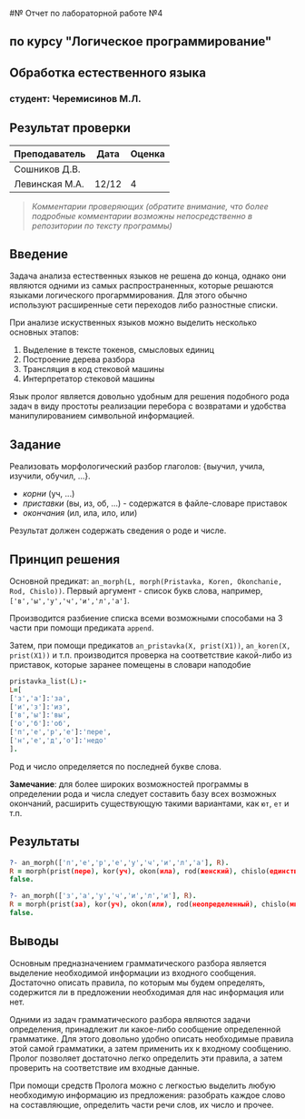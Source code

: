 #№ Отчет по лабораторной работе №4
## по курсу "Логическое программирование"

## Обработка естественного языка

### студент: Черемисинов М.Л.

## Результат проверки

| Преподаватель     | Дата         |  Оценка       |
|-------------------|--------------|---------------|
| Сошников Д.В. |              |               |
| Левинская М.А.|    12/12     |    4          |

> *Комментарии проверяющих (обратите внимание, что более подробные комментарии возможны непосредственно в репозитории по тексту программы)*


## Введение

Задача анализа естественных языков не решена до конца, однако они являются одними из самых распространенных, которые решаются языками логического прогарммирования. Для этого обычно используют расширенные сети переходов либо разностные списки.

При анализе искуственных языков можно выделить несколько основных этапов:
1. Выделение в тексте токенов, смысловых единиц
2. Построение дерева разбора
3. Трансляция в код стековой машины
4. Интерпретатор стековой машины

Язык пролог является довольно удобным для решения подобного рода задач в виду простоты реализации перебора с возвратами и удобства манипулированием символьной информацией.

## Задание

Реализовать морфологический разбор глаголов: {выучил, учила, изучили, обучил, ...}.
- *корни* (уч, ...)
- *приставки* (вы, из, об, ...) - содержатся в файле-словаре приставок
- *окончания* (ил, ила, ило, или)

Результат должен содержать сведения о роде и числе.

## Принцип решения

Основной предикат: `an_morph(L, morph(Pristavka, Koren, Okonchanie, Rod, Chislo))`. Первый аргумент - список букв слова, например, `['в','ы','у','ч','и','л','а']`.

Производится разбиение списка всеми возможными способами на 3 части при помощи предиката `append`.

Затем, при помощи предикатов `an_pristavka(X, prist(X1))`, `an_koren(X, prist(X1))` и т.п. производится проверка на соответствие какой-либо из приставок, которые заранее помещены в словари наподобие
```prolog
pristavka_list(L):-
L=[
['з','а']:'за',
['и','з']:'из',
['в','ы']:'вы',
['о','б']:'об',
['п','е','р','е']:'пере',
['н','е','д','о']:'недо'
].
```

Род и число определяется по последней букве слова.

**Замечание**: для более широких возможностей программы в определении рода и числа следует составить базу всех возможных окончаний, расширить существующую такими вариантами, как `ют`, `ет` и т.п.  

## Результаты

```prolog
?- an_morph(['п','е','р','е','у','ч','и','л','а'], R).
R = morph(prist(пере), kor(уч), okon(ила), rod(женский), chislo(единственное)) ;
false.

?- an_morph(['з','а','у','ч','и','л','и'], R).
R = morph(prist(за), kor(уч), okon(или), rod(неопределенный), chislo(множественное)) ;
false.
```

## Выводы

Основным предназначением грамматического разбора является выделение необходимой информации из входного сообщения. Достаточно описать правила, по которым мы будем определять, содержится ли в предложении необходимая для нас информация или нет.  

Одними из задач грамматического разбора являются задачи определения, принадлежит ли какое-либо сообщение определенной грамматике. Для этого довольно удобно описать необходимые правила этой самой грамматики, а затем применить их к входному сообщению. Пролог позволяет достаточно легко определить эти правила, а затем проверить на соответствие им входные данные.

При помощи средств Пролога можно с легкостью выделить любую необходимую информацию из предложения: разобрать каждое слово на составляющие, определить части речи слов, их число и прочее. 
